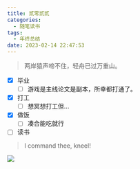 ```yaml
---
title: 贰零贰贰
categories:
  - 随笔读书
tags:
  - 年终总结
date: 2023-02-14 22:47:53
---
```

> 两岸猿声啼不住，轻舟已过万重山。

- [x] 毕业
  - [ ] 游戏是主线论文是副本，所幸都打通了。

- [x] 打工
  - [ ] 想冥想打工但...

- [x] 做饭
  - [ ] 凑合能吃就行

- [ ] 读书

> I command thee, kneel!

![](/images/eldenring.png)
